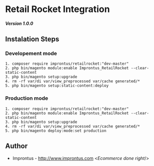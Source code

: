 # Retail Rocket Integration 
##### Version 1.0.0

## Instalation Steps

### Developement mode
```
1. composer require improntus/retailrocket:"dev-master"
2. php bin/magento module:enable Improntus_RetailRocket --clear-static-content
3. php bin/magento setup:upgrade
4. rm -rf var/di var/view_preprocessed var/cache generated/*
5. php bin/magento setup:static-content:deploy
```

### Production mode
```
1. composer require improntus/retailrocket:"dev-master"
2. php bin/magento module:enable Improntus_RetailRocket --clear-static-content
3. php bin/magento setup:upgrade
4. rm -rf var/di var/view_preprocessed var/cache generated/*
5. php bin/magento deploy:mode:set production
```

## Author

* Improntus - <http://www.improntus.com> <_Ecommerce done right_/>

